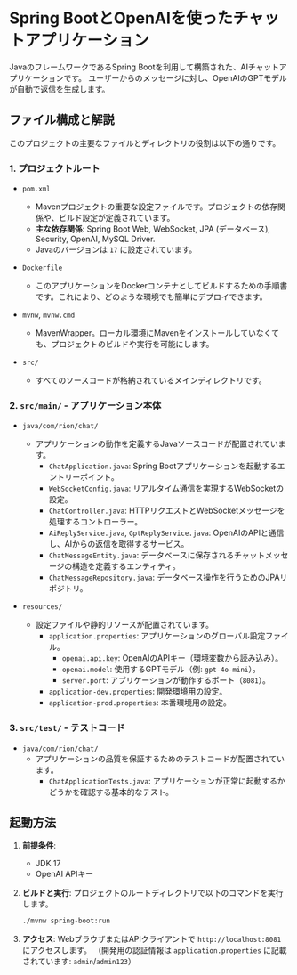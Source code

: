 # Spring BootとOpenAIを使ったチャットアプリケーション

JavaのフレームワークであるSpring Bootを利用して構築された、AIチャットアプリケーションです。
ユーザーからのメッセージに対し、OpenAIのGPTモデルが自動で返信を生成します。

## ファイル構成と解説

このプロジェクトの主要なファイルとディレクトリの役割は以下の通りです。

### 1. プロジェクトルート

- `pom.xml`
  - Mavenプロジェクトの重要な設定ファイルです。プロジェクトの依存関係や、ビルド設定が定義されています。
  - **主な依存関係**: Spring Boot Web, WebSocket, JPA (データベース), Security, OpenAI, MySQL Driver.
  - Javaのバージョンは `17` に設定されています。

- `Dockerfile`
  - このアプリケーションをDockerコンテナとしてビルドするための手順書です。これにより、どのような環境でも簡単にデプロイできます。

- `mvnw`, `mvnw.cmd`
  - MavenWrapper。ローカル環境にMavenをインストールしていなくても、プロジェクトのビルドや実行を可能にします。

- `src/`
  - すべてのソースコードが格納されているメインディレクトリです。

### 2. `src/main/` - アプリケーション本体

- `java/com/rion/chat/`
  - アプリケーションの動作を定義するJavaソースコードが配置されています。
    - `ChatApplication.java`: Spring Bootアプリケーションを起動するエントリーポイント。
    - `WebSocketConfig.java`: リアルタイム通信を実現するWebSocketの設定。
    - `ChatController.java`: HTTPリクエストとWebSocketメッセージを処理するコントローラー。
    - `AiReplyService.java`, `GptReplyService.java`: OpenAIのAPIと通信し、AIからの返信を取得するサービス。
    - `ChatMessageEntity.java`: データベースに保存されるチャットメッセージの構造を定義するエンティティ。
    - `ChatMessageRepository.java`: データベース操作を行うためのJPAリポジトリ。

- `resources/`
  - 設定ファイルや静的リソースが配置されています。
    - `application.properties`: アプリケーションのグローバル設定ファイル。
      - `openai.api.key`: OpenAIのAPIキー（環境変数から読み込み）。
      - `openai.model`: 使用するGPTモデル（例: `gpt-4o-mini`）。
      - `server.port`: アプリケーションが動作するポート（`8081`）。
    - `application-dev.properties`: 開発環境用の設定。
    - `application-prod.properties`: 本番環境用の設定。

### 3. `src/test/` - テストコード

- `java/com/rion/chat/`
  - アプリケーションの品質を保証するためのテストコードが配置されています。
    - `ChatApplicationTests.java`: アプリケーションが正常に起動するかどうかを確認する基本的なテスト。

## 起動方法

1. **前提条件**:
   - JDK 17
   - OpenAI APIキー


2. **ビルドと実行**:
   プロジェクトのルートディレクトリで以下のコマンドを実行します。
   ```bash
   ./mvnw spring-boot:run
   ```

3. **アクセス**:
   WebブラウザまたはAPIクライアントで `http://localhost:8081` にアクセスします。
   （開発用の認証情報は `application.properties` に記載されています: `admin`/`admin123`）
